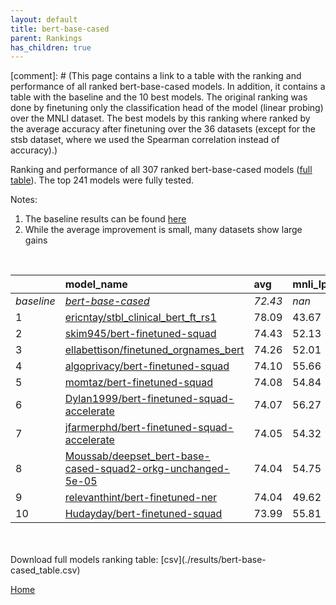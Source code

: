 ```yaml
---
layout: default
title: bert-base-cased
parent: Rankings
has_children: true
---
```

[comment]: # (This page contains a link to a table with the ranking and performance of all ranked bert-base-cased models. In addition, it contains a table with the baseline and the 10 best models. The original ranking was done by finetuning only the classification head of the model (linear probing) over the MNLI dataset.  The best models  by this ranking where ranked by the average accuracy after finetuning over the 36 datasets (except for the stsb dataset, where we used the Spearman correlation instead of accuracy).)

Ranking and performance of all 307 ranked bert-base-cased models ([full table](./results/bert-base-cased_table.csv)).  The top 241 models were fully tested.

Notes:
1. The baseline results can be found [here](bert-base-cased_pretrain_scores_table)
1. While the average improvement is small, many datasets show large gains

<br>


|            | model_name                                                                                                                                                                                                                                                                                                                                                                                                                                                                                                                                                                                                                                                                                                                                                           | avg     | mnli_lp   | 20_newsgroup   | ag_news   | amazon_reviews_multi   | anli    | boolq   | cb      | cola    | copa    | dbpedia   | esnli   | financial_phrasebank   | imdb    | isear   | mnli    | mrpc    | multirc   | poem_sentiment   | qnli    | qqp     | rotten_tomatoes   | rte     | sst2    | sst_5bins   | stsb    | trec_coarse   | trec_fine   | tweet_ev_emoji   | tweet_ev_emotion   | tweet_ev_hate   | tweet_ev_irony   | tweet_ev_offensive   | tweet_ev_sentiment   | wic     | wnli    | wsc     | yahoo_answers   |
|:-----------|:---------------------------------------------------------------------------------------------------------------------------------------------------------------------------------------------------------------------------------------------------------------------------------------------------------------------------------------------------------------------------------------------------------------------------------------------------------------------------------------------------------------------------------------------------------------------------------------------------------------------------------------------------------------------------------------------------------------------------------------------------------------------|:--------|:----------|:---------------|:----------|:-----------------------|:--------|:--------|:--------|:--------|:--------|:----------|:--------|:-----------------------|:--------|:--------|:--------|:--------|:----------|:-----------------|:--------|:--------|:------------------|:--------|:--------|:------------|:--------|:--------------|:------------|:-----------------|:-------------------|:----------------|:-----------------|:---------------------|:---------------------|:--------|:--------|:--------|:----------------|
| *baseline* | *[bert-base-cased](bert-base-cased_pretrain_scores_table)*                                                                                                                                                                                                                                                                                                                                                                                                                                                                                                                                                                                                                                                                                                           | *72.43* | *nan*     | *81.74*        | *89.06*   | *65.71*                | *46.57* | *68.27* | *63.48* | *81.85* | *52.15* | *78.77*   | *89.64* | *68.36*                | *91.15* | *68.39* | *83.39* | *82.93* | *60.47*   | *67.69*          | *90.00* | *89.95* | *84.55*           | *62.64* | *91.49* | *51.41*     | *84.52* | *96.63*       | *72.98*     | *44.24*          | *78.84*            | *52.78*         | *65.20*          | *84.25*              | *68.23*              | *64.78* | *52.32* | *61.92* | *71.03*         |
| 1          | [ericntay/stbl_clinical_bert_ft_rs1](model_gain_chart?avg=5.66&mnli_lp=nan&20_newsgroup=4.60&ag_news=1.50&amazon_reviews_multi=0.87&anli=11.28&boolq=16.17&cb=18.66&cola=3.19&copa=-5.15&dbpedia=0.73&esnli=1.83&financial_phrasebank=16.64&imdb=3.11&isear=4.17&mnli=6.07&mrpc=6.04&multirc=-0.17&poem_sentiment=19.81&qnli=3.25&qqp=1.62&rotten_tomatoes=6.54&rte=20.76&sst2=4.38&sst_5bins=5.83&stsb=5.52&trec_coarse=0.97&trec_fine=19.02&tweet_ev_emoji=2.77&tweet_ev_emotion=4.76&tweet_ev_hate=-0.15&tweet_ev_irony=5.47&tweet_ev_offensive=0.05&tweet_ev_sentiment=3.17&wic=5.28&wnli=2.61&wsc=1.54&yahoo_answers=1.17&model_name=ericntay%2Fstbl_clinical_bert_ft_rs1&base_name=bert-base-cased)                                                            | 78.09   | 43.67     | 86.34          | 90.57     | 66.58                  | 57.84   | 84.43   | 82.14   | 85.04   | 47.00   | 79.50     | 91.47   | 85.00                  | 94.26   | 72.56   | 89.45   | 88.97   | 60.29     | 87.50            | 93.25   | 91.57   | 91.09             | 83.39   | 95.87   | 57.24       | 90.04   | 97.60         | 92.00       | 47.01            | 83.60              | 52.63           | 70.66            | 84.30                | 71.40                | 70.06   | 54.93   | 63.46   | 72.20           |
| 2          | [skim945/bert-finetuned-squad](model_gain_chart?avg=2.01&mnli_lp=nan&20_newsgroup=-0.39&ag_news=0.14&amazon_reviews_multi=0.15&anli=0.31&boolq=2.43&cb=32.35&cola=-3.81&copa=-2.15&dbpedia=0.40&esnli=-0.65&financial_phrasebank=13.04&imdb=-0.31&isear=1.56&mnli=0.09&mrpc=-2.33&multirc=-2.67&poem_sentiment=6.35&qnli=1.20&qqp=0.25&rotten_tomatoes=0.07&rte=7.53&sst2=4.61&sst_5bins=-0.05&stsb=2.30&trec_coarse=-0.11&trec_fine=13.47&tweet_ev_emoji=0.06&tweet_ev_emotion=-0.09&tweet_ev_hate=0.82&tweet_ev_irony=1.77&tweet_ev_offensive=0.05&tweet_ev_sentiment=0.24&wic=5.15&wnli=0.80&wsc=-10.14&yahoo_answers=-0.13&model_name=skim945%2Fbert-finetuned-squad&base_name=bert-base-cased)                                                                  | 74.43   | 52.13     | 81.35          | 89.20     | 65.86                  | 46.88   | 70.70   | 95.83   | 78.04   | 50.00   | 79.17     | 88.99   | 81.40                  | 90.84   | 69.95   | 83.47   | 80.60   | 57.80     | 74.04            | 91.20   | 90.20   | 84.62             | 70.16   | 96.10   | 51.36       | 86.82   | 96.52         | 86.45       | 44.30            | 78.75              | 53.60           | 66.96            | 84.30                | 68.46                | 69.93   | 53.12   | 51.79   | 70.90           |
| 3          | [ellabettison/finetuned_orgnames_bert](model_gain_chart?avg=1.83&mnli_lp=nan&20_newsgroup=1.07&ag_news=0.01&amazon_reviews_multi=0.05&anli=0.18&boolq=1.76&cb=6.16&cola=0.99&copa=2.85&dbpedia=0.93&esnli=0.24&financial_phrasebank=15.04&imdb=0.30&isear=1.56&mnli=-0.26&mrpc=2.37&multirc=-0.63&poem_sentiment=12.12&qnli=-0.61&qqp=0.34&rotten_tomatoes=0.73&rte=1.62&sst2=0.71&sst_5bins=-0.23&stsb=1.17&trec_coarse=0.37&trec_fine=5.62&tweet_ev_emoji=0.68&tweet_ev_emotion=1.88&tweet_ev_hate=1.43&tweet_ev_irony=1.26&tweet_ev_offensive=1.22&tweet_ev_sentiment=0.98&wic=-1.61&wnli=4.01&wsc=1.54&yahoo_answers=0.07&model_name=ellabettison%2Ffinetuned_orgnames_bert&base_name=bert-base-cased)                                                           | 74.26   | 52.01     | 82.81          | 89.07     | 65.76                  | 46.75   | 70.03   | 69.64   | 82.84   | 55.00   | 79.70     | 89.88   | 83.40                  | 91.44   | 69.95   | 83.13   | 85.29   | 59.84     | 79.81            | 89.38   | 90.29   | 85.27             | 64.26   | 92.20   | 51.18       | 85.69   | 97.00         | 78.60       | 44.92            | 80.72              | 54.21           | 66.45            | 85.47                | 69.20                | 63.17   | 56.34   | 63.46   | 71.10           |
| 4          | [algoprivacy/bert-finetuned-squad](model_gain_chart?avg=1.67&mnli_lp=nan&20_newsgroup=0.58&ag_news=0.31&amazon_reviews_multi=17.89&anli=-0.32&boolq=2.96&cb=7.95&cola=0.03&copa=2.85&dbpedia=-0.14&esnli=-43.39&financial_phrasebank=-24.25&imdb=0.06&isear=2.15&mnli=7.72&mrpc=2.37&multirc=1.50&poem_sentiment=7.31&qnli=-22.85&qqp=0.30&rotten_tomatoes=0.91&rte=-7.71&sst2=-25.39&sst_5bins=41.14&stsb=1.39&trec_coarse=0.57&trec_fine=8.22&tweet_ev_emoji=35.35&tweet_ev_emotion=-25.07&tweet_ev_hate=15.33&tweet_ev_irony=18.99&tweet_ev_offensive=-17.55&tweet_ev_sentiment=14.96&wic=-2.24&wnli=37.28&wsc=1.54&yahoo_answers=-0.53&model_name=algoprivacy%2Fbert-finetuned-squad&base_name=bert-base-cased)                                                  | 74.10   | 55.66     | 82.32          | 89.37     | 83.60                  | 46.25   | 71.22   | 71.43   | 81.88   | 55.00   | 78.63     | 46.25   | 44.11                  | 91.20   | 70.53   | 91.10   | 85.29   | 61.96     | 75.00            | 67.15   | 90.25   | 85.46             | 54.93   | 66.10   | 92.55       | 85.91   | 97.20         | 81.20       | 79.59            | 53.77              | 68.11           | 84.19            | 66.70                | 83.19                | 62.54   | 89.61   | 63.46   | 70.50           |
| 5          | [momtaz/bert-finetuned-squad](model_gain_chart?avg=1.66&mnli_lp=nan&20_newsgroup=-0.18&ag_news=0.31&amazon_reviews_multi=0.01&anli=1.65&boolq=4.52&cb=9.73&cola=0.80&copa=0.85&dbpedia=0.10&esnli=-0.15&financial_phrasebank=12.94&imdb=0.15&isear=1.24&mnli=-0.46&mrpc=2.61&multirc=0.49&poem_sentiment=0.58&qnli=0.59&qqp=0.20&rotten_tomatoes=-0.21&rte=2.35&sst2=0.60&sst_5bins=0.81&stsb=1.71&trec_coarse=0.17&trec_fine=7.02&tweet_ev_emoji=0.74&tweet_ev_emotion=0.19&tweet_ev_hate=2.17&tweet_ev_irony=1.77&tweet_ev_offensive=-0.41&tweet_ev_sentiment=0.88&wic=0.58&wnli=4.01&wsc=1.54&yahoo_answers=-0.16&model_name=momtaz%2Fbert-finetuned-squad&base_name=bert-base-cased)                                                                             | 74.08   | 54.84     | 81.56          | 89.37     | 65.72                  | 48.22   | 72.78   | 73.21   | 82.65   | 53.00   | 78.87     | 89.48   | 81.30                  | 91.29   | 69.62   | 82.92   | 85.54   | 60.95     | 68.27            | 90.59   | 90.15   | 84.33             | 64.98   | 92.09   | 52.22       | 86.23   | 96.80         | 80.00       | 44.98            | 79.03              | 54.95           | 66.96            | 83.84                | 69.11                | 65.36   | 56.34   | 63.46   | 70.87           |
| 6          | [Dylan1999/bert-finetuned-squad-accelerate](model_gain_chart?avg=1.64&mnli_lp=nan&20_newsgroup=-0.03&ag_news=0.07&amazon_reviews_multi=0.33&anli=0.37&boolq=2.77&cb=11.52&cola=-1.79&copa=2.85&dbpedia=0.80&esnli=-0.01&financial_phrasebank=11.64&imdb=-0.10&isear=1.43&mnli=-0.12&mrpc=3.35&multirc=-1.18&poem_sentiment=5.38&qnli=1.02&qqp=-1.04&rotten_tomatoes=0.26&rte=5.23&sst2=0.48&sst_5bins=-1.36&stsb=1.51&trec_coarse=-0.23&trec_fine=9.62&tweet_ev_emoji=-0.03&tweet_ev_emotion=0.54&tweet_ev_hate=1.57&tweet_ev_irony=3.04&tweet_ev_offensive=-0.06&tweet_ev_sentiment=-1.45&wic=-1.30&wnli=2.61&wsc=1.54&yahoo_answers=-0.09&model_name=Dylan1999%2Fbert-finetuned-squad-accelerate&base_name=bert-base-cased)                                        | 74.07   | 56.27     | 81.70          | 89.13     | 66.04                  | 46.94   | 71.04   | 75.00   | 80.06   | 55.00   | 79.57     | 89.63   | 80.00                  | 91.04   | 69.82   | 83.27   | 86.27   | 59.28     | 73.08            | 91.01   | 88.91   | 84.80             | 67.87   | 91.97   | 50.05       | 86.03   | 96.40         | 82.60       | 44.21            | 79.38              | 54.34           | 68.24            | 84.19                | 66.78                | 63.48   | 54.93   | 63.46   | 70.93           |
| 7          | [jfarmerphd/bert-finetuned-squad-accelerate](model_gain_chart?avg=1.62&mnli_lp=nan&20_newsgroup=-0.65&ag_news=-0.33&amazon_reviews_multi=0.13&anli=0.84&boolq=3.17&cb=7.95&cola=-0.26&copa=-2.15&dbpedia=-1.14&esnli=-0.13&financial_phrasebank=14.24&imdb=-0.13&isear=1.04&mnli=-0.33&mrpc=5.31&multirc=0.12&poem_sentiment=5.38&qnli=0.98&qqp=-0.09&rotten_tomatoes=0.35&rte=6.68&sst2=0.37&sst_5bins=0.04&stsb=1.04&trec_coarse=0.37&trec_fine=7.42&tweet_ev_emoji=-0.22&tweet_ev_emotion=-1.08&tweet_ev_hate=0.62&tweet_ev_irony=2.66&tweet_ev_offensive=0.98&tweet_ev_sentiment=0.27&wic=0.58&wnli=4.01&wsc=1.54&yahoo_answers=-1.19&model_name=jfarmerphd%2Fbert-finetuned-squad-accelerate&base_name=bert-base-cased)                                         | 74.05   | 54.32     | 81.09          | 88.73     | 65.84                  | 47.41   | 71.44   | 71.43   | 81.59   | 50.00   | 77.63     | 89.51   | 82.60                  | 91.01   | 69.43   | 83.06   | 88.24   | 60.58     | 73.08            | 90.98   | 89.85   | 84.90             | 69.31   | 91.86   | 51.45       | 85.56   | 97.00         | 80.40       | 44.02            | 77.76              | 53.40           | 67.86            | 85.23                | 68.50                | 65.36   | 56.34   | 63.46   | 69.83           |
| 8          | [Moussab/deepset_bert-base-cased-squad2-orkg-unchanged-5e-05](model_gain_chart?avg=1.62&mnli_lp=nan&20_newsgroup=-3.07&ag_news=-0.36&amazon_reviews_multi=-0.59&anli=1.28&boolq=3.32&cb=11.52&cola=-0.74&copa=2.85&dbpedia=0.83&esnli=-0.12&financial_phrasebank=13.84&imdb=-0.18&isear=1.24&mnli=-0.15&mrpc=0.16&multirc=0.51&poem_sentiment=9.23&qnli=1.11&qqp=-0.07&rotten_tomatoes=-0.40&rte=4.87&sst2=-1.58&sst_5bins=-1.05&stsb=0.73&trec_coarse=-0.43&trec_fine=6.22&tweet_ev_emoji=-0.18&tweet_ev_emotion=0.40&tweet_ev_hate=-1.57&tweet_ev_irony=6.23&tweet_ev_offensive=0.40&tweet_ev_sentiment=-0.08&wic=-0.83&wnli=4.01&wsc=1.54&yahoo_answers=-0.63&model_name=Moussab%2Fdeepset_bert-base-cased-squad2-orkg-unchanged-5e-05&base_name=bert-base-cased) | 74.04   | 54.75     | 78.66          | 88.70     | 65.12                  | 47.84   | 71.59   | 75.00   | 81.11   | 55.00   | 79.60     | 89.52   | 82.20                  | 90.97   | 69.62   | 83.24   | 83.09   | 60.97     | 76.92            | 91.10   | 89.88   | 84.15             | 67.51   | 89.91   | 50.36       | 85.25   | 96.20         | 79.20       | 44.06            | 79.24              | 51.21           | 71.43            | 84.65                | 68.15                | 63.95   | 56.34   | 63.46   | 70.40           |
| 9          | [relevanthint/bert-finetuned-ner](model_gain_chart?avg=1.61&mnli_lp=nan&20_newsgroup=0.70&ag_news=0.17&amazon_reviews_multi=0.29&anli=0.59&boolq=1.09&cb=2.59&cola=1.18&copa=5.85&dbpedia=0.46&esnli=-0.05&financial_phrasebank=13.14&imdb=-0.07&isear=2.21&mnli=0.00&mrpc=2.61&multirc=1.23&poem_sentiment=14.04&qnli=0.34&qqp=-0.07&rotten_tomatoes=-0.59&rte=0.90&sst2=-0.09&sst_5bins=-0.82&stsb=0.56&trec_coarse=0.37&trec_fine=6.22&tweet_ev_emoji=0.28&tweet_ev_emotion=1.46&tweet_ev_hate=-0.29&tweet_ev_irony=2.02&tweet_ev_offensive=0.05&tweet_ev_sentiment=0.37&wic=-0.67&wnli=-0.21&wsc=1.54&yahoo_answers=0.54&model_name=relevanthint%2Fbert-finetuned-ner&base_name=bert-base-cased)                                                                 | 74.04   | 49.62     | 82.43          | 89.23     | 66.00                  | 47.16   | 69.36   | 66.07   | 83.03   | 58.00   | 79.23     | 89.59   | 81.50                  | 91.07   | 70.60   | 83.39   | 85.54   | 61.70     | 81.73            | 90.33   | 89.88   | 83.96             | 63.54   | 91.40   | 50.59       | 85.08   | 97.00         | 79.20       | 44.52            | 80.30              | 52.49           | 67.22            | 84.30                | 68.60                | 64.11   | 52.11   | 63.46   | 71.57           |
| 10         | [Hudayday/bert-finetuned-squad](model_gain_chart?avg=1.57&mnli_lp=nan&20_newsgroup=-0.49&ag_news=-0.36&amazon_reviews_multi=0.41&anli=0.65&boolq=4.98&cb=7.35&cola=-6.03&copa=5.35&dbpedia=0.46&esnli=0.51&financial_phrasebank=9.44&imdb=-0.15&isear=0.52&mnli=-1.11&mrpc=0.13&multirc=0.73&poem_sentiment=5.38&qnli=2.20&qqp=-2.25&rotten_tomatoes=-0.49&rte=5.11&sst2=4.71&sst_5bins=-0.68&stsb=1.73&trec_coarse=-0.48&trec_fine=13.65&tweet_ev_emoji=-0.49&tweet_ev_emotion=0.82&tweet_ev_hate=1.23&tweet_ev_irony=0.49&tweet_ev_offensive=0.52&tweet_ev_sentiment=-0.06&wic=7.36&wnli=5.49&wsc=-10.14&yahoo_answers=-0.06&model_name=Hudayday%2Fbert-finetuned-squad&base_name=bert-base-cased)                                                                 | 73.99   | 55.81     | 81.25          | 88.70     | 66.12                  | 47.22   | 73.25   | 70.83   | 75.82   | 57.50   | 79.23     | 90.15   | 77.80                  | 91.00   | 68.90   | 82.27   | 83.06   | 61.20     | 73.08            | 92.20   | 87.70   | 84.05             | 67.74   | 96.20   | 50.72       | 86.25   | 96.15         | 86.63       | 43.75            | 79.66              | 54.01           | 65.69            | 84.77                | 68.17                | 72.14   | 57.81   | 51.79   | 70.97           |


<br>
<br>
Download full models ranking table: [csv](./results/bert-base-cased_table.csv)

[Home](.)